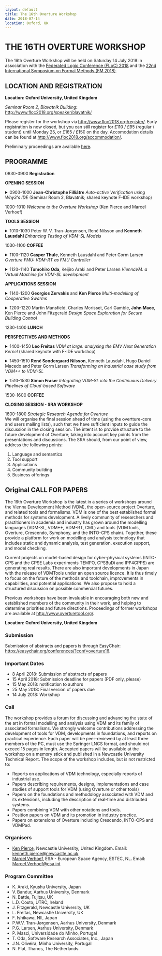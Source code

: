 ```yaml
---
layout: default
title: The 16th Overture Workshop
date: 2018-07-14
location: Oxford, UK
---
```

# THE 16TH OVERTURE WORKSHOP

The 16th Overture Workshop will be held on Saturday 14 July 2018 in association with the [Federated Logic Conference (FLoC) 2018](http://www.floc2018.org/) and the [22nd International Symposium on Formal Methods (FM 2018)](http://www.fmeurope.org/?p=613).

## LOCATION AND REGISTRATION

**Location: Oxford University, United Kingdom**

_Seminar Room 2, Blavatnik Building_: <http://www.floc2018.org/speaker/blavatnik/>

Please register for the workshop via <http://www.floc2018.org/register/>. Early registration is now closed, but you can still register for £110 / £95 (regular / student) until Monday 25, or £165 / £150 on the day. Accomodation details can be found at <http://www.floc2018.org/accommodation/>.

Preliminary proceedings are available [here](16/floc_overture16_proceedings_collated.pdf).



## PROGRAMME

<ul style="list-style-type: none; padding: 0; margin: 0">
  <li style="list-style-type:none">
    <p>0830-0900	<strong>Registration</strong></p>
    <p><strong>OPENING SESSION</strong></p>
  </li>
  <li style="list-style-type:none">
    <p><details><summary>0900-1000 <strong>Jean-Christophe Filliâtre</strong>
    <i>Auto-active Verification using Why3's IDE</i> (Seminar Room 2, Blavatnik; shared keynote F-IDE workshop)</summary>
    Why3 is a platform for deductive program verification. It features a
    rich language for specification and programming, called WhyML, and 
    relies on external theorem provers, both automated and interactive, 
    to discharge verification conditions. Why3 comes with a dedicated 
    IDE where users edit source files and build proofs interactively 
    using a blend of logical transformations and calls to external 
    theorem provers.  In this talk, I will illustrate the typical 
    workflow of program verification using Why3's IDE, focusing on the 
    key features of WhyML, auto-active verification, and proof 
    maintenance.
    </details></p>
  </li>
  <li style="list-style-type:none">
    <p>1000-1010 <em>Welcome to the Overture Workshop</em> (Ken Pierce and Marcel Verhoef)</p>
    <p><strong>TOOLS SESSION</strong></p>
  </li>
  <li style="list-style-type:none">
    <p><details><summary>1010-1030 Peter W. V. Tran-Jørgensen, René Nilsson and <strong>Kenneth Lausdahl</strong>
    <em>Enhancing Testing of VDM-SL Models</em></summary>
    We find that testing of VDM-SL models is currently a tedious and
    error-prone task due to lack of tool support for conveniently
    defining tests, executing tests automatically, and validating test
    results. In VDM++, test-driven development is supported by the
    VDMUnit framework, which offers many of the features one would
    expect from a modern testing framework. However, since VDMUnit
    relies on object-orientation and exception handling, this framework
    does not work for testing VDM-SL models. In this paper, we discuss
    the challenges of testing VDM-SL models, and propose a library
    extension of Overture/VDMUnit that improves this situation. We
    demonstrate usage of this library extension, and show how it also
    enables one to reuse tests to validate code-generated VDM-SL models.
    </details></p>    
  </li>
  <li style="list-style-type:none">
    <p>1030-1100 <strong>COFFEE</strong></p>
  </li>
  <li style="list-style-type:none">
    <p><details><summary>1100-1120 <strong>Casper Thule</strong>, Kenneth Lausdahl and Peter Gorm Larsen
    <em>Overture FMU: VDM-RT as FMU Controller</em></summary>
    The Functional Mock-up Interface is a standard for co-simulation, 
    which both defines and describes a set of C interfaces that a 
    simulation unit, a Functional Mock-up Unit (FMU), must adhere to in
    order to participate in such a co-simulation. To avoid the effort of
    implementing the low level details of the C interface when 
    developing an FMU, one can use the Overture tool and the language 
    VDM-RT. VDM-RT is a VDM dialect used for modelling real-time and 
    potentially distributed systems. By using the Overture extension, 
    called Overture FMU, the VDM-RT dialect can be used to develop FMUs.
    This raises the abstraction level of the implementation language and
    avoids implementation details of the FMI-interface thereby 
    supporting rapid prototyping of FMUs. Furthermore, it enables 
    precise time detection of changes in outputs, as every expression 
    and statement in VDM-RT is associated with a ``timing cost''. The 
    Overture FMU has been used in several industrial case studies, and 
    this paper describes how the Overture tool-wrapper FMU engages in a
    co-simulation in terms of architecture, synchronisation and 
    execution. Furthermore, a small example is presented.
    </details>    
    </p> 
  </li>
  <li style="list-style-type:none">
    <p><details><summary>1120-1140 <strong>Tomohiro Oda</strong>, Keijiro Araki and Peter Larsen
    <em>ViennaVM: a Virtual Machine for VDM-SL development</em></summary>
    The executable subset of VDM allows code generators to automatically
    produce program code. A lot of research have been conducted on 
    automated code generators. Virtual machines are common platforms of 
    executing program code. Those virtual machines demand rigorous 
    implementation and in return give portability among different 
    operating systems and CPUs. This paper introduces a virtual machine 
    called ViennaVM which is formally defined in VDM-SL and still under 
    development. The objective of ViennaVM is to serve as a target 
    platform of code generators from VDM specifications.
    </details></p>      
    <p><strong>APPLICATIONS SESSION</strong></p>
  </li>
  <li style="list-style-type:none">
    <p><details><summary>1140-1200 <strong>Georgios Zervakis</strong> and <strong>Ken Pierce</strong>
    <em>Multi-modelling of Cooperative Swarms</em></summary>
    A major challenge in multi-modelling and co-simulation of 
    cyber-physical systems (CPSs) using distributed control, such as 
    swarms of autonomous Unmanned Aerial Vehicles (UAVs), is the need to
    model distributed controller-hardware pairs where communication 
    between controllers using complex types is required. Co-simulation 
    standards such as the Functional Mock-up Interface (FMI) only 
    supports simple scalar types. This makes the protocol easy to adopt 
    for new tools, but is limiting where a richer form of data exchange
    is required, such as distributed controllers. This paper applies 
    previous work on adding an explicit network VDM model, called an 
    ether, to a multi-model by deploying it to a more complex
    multi-model, specifically  swarm of UAVs.
    </details></p>
  </li>
  <li style="list-style-type:none">
    <p><details><summary>1200-1220 Martin Mansfield, Charles Morisset, Carl Gamble, <strong>John Mace</strong>, Ken Pierce and John Fitzgerald 
    <em>Design Space Exploration for Secure Building Control</em></summary>
    By automation of their critical systems, modern buildings are 
    becoming increasingly intelligent, but also increasingly vulnerable 
    to both cyber and physical attacks. We propose that multi-models can
    be used not only to assess the security weaknesses of smart 
    buildings, but also to optimise their control to be resilient to 
    malicious use. The proposed approach makes use of the INTO-CPS 
    toolchain to model both building systems and the behaviour of
    adversaries, and utilises design space exploration to analyse the 
    impact of security on usability. By separation of standard control 
    and security monitoring, the approach is suitable for both the 
    design of new controllers and the improvement of legacy systems. A 
    case study of a fan coil unit demonstrates how a controller can be 
    augmented to be more secure, and how the trade-off between security 
    and usability can be explored to find an optimal design. We propose 
    that the suggested use of multi-models can aid building managers and
    security engineers to build systems which are both secure and user 
    friendly.
    </details></p>
    </li>
  <li style="list-style-type:none">
    <p>1230-1400 <strong>LUNCH</strong></p>
    <p><strong>PERSPECTIVES AND METHODS</strong></p>
  </li>
  <li style="list-style-type:none">
    <p><details><summary>1400-1450 <strong>Leo Freitas</strong>
    <em>VDM at large: analysing the EMV Next Generation Kernel</em> (shared keynote with F-IDE workshop)</summary>
    The EMV consortium protocols facilitate worldwide interoperability 
    of secure electronic payments. In this paper, we describe our 
    experience in using VDM to model EMV 2nd Generation Kernel.
    </details></p>   
  </li>
  <li style="list-style-type:none">
    <p><details><summary>1450-1510 <strong>René Søndergaard Nilsson</strong>, Kenneth Lausdahl, Hugo Daniel Macedo and Peter Gorm Larsen
    <em>Transforming an industrial case study from VDM++ to VDM-SL</em></summary>
    Normally transitions between different VDM dialects go from VDM-SL 
    towards VDM++ or VDM-RT. In this paper we would like to demonstrate 
    that it actually can make sense to move in the opposite direction.
    We present a case study where a requirement change late in the 
    project deemed the need for distribution and concurrency aspects 
    unnecessary. Consequently, the developed VDM-RT model was 
    transformed to VDM++ and later to VDM-SL. The advantage of this 
    transformation is to reduce complexity and prepare the model for a 
    combined commercial and research setting.
    </details></p>       
  </li>
  <li style="list-style-type:none">
    <p><details><summary>1510-1530 <strong>Simon Fraser</strong> 
    <em>Integrating VDM-SL into the Continuous Delivery Pipelines of Cloud-based Software</em></summary>
    The cloud is quickly becoming the principle means by which software 
    is delivered into the hands of users. This has not only changed the 
    shipping mechanism, but the whole process by which software is 
    developed. The application of lean manufacturing principles to 
    software engineering, and the growth of continuous integration and 
    delivery, have contributed to the end-to-end automation of the 
    development lifecycle. Gone are the days of quarterly releases of 
    monolithic systems; the cloud-based, software as a service is formed
    of hundred or even thousands of microservices with new versions 
    available to the end user on a daily basis. If formal methods are to
    be relevant in the world of cloud computing, we must be able to 
    apply the same principles; enabling easy componentization of 
    specifications and the integration of the processes around those 
    specifications into the fully mechanized process. In this paper we 
    present tools that enable VDM-SL specifications to be constructed, 
    tested and documented in the same way as their implementation 
    through the use of a VDM Gradle plugin. By taking advantage of 
    existing binary repository systems we will show that known 
    dependency resolution instruments can be used to facilitate the 
    breakdown of specifications and enable the easy re-use of 
    foundational components. We also suggest that the deployment of 
    those components to central repositories could reduce the learning 
    curve of formal methods and concentrate efforts on the innovative.
    Furthermore, we propose a number of additional tools and 
    integrations that we believe could increase the use of VDM-SL in the
    development of cloud software.
    </details></p>     
  </li>
  <li style="list-style-type:none">
    <p>1530-1600  <strong>COFFEE</strong></p>
    <p><strong>CLOSING SESSION - SRA WORKSHOP</strong></p>
  </li>
  <li style="list-style-type:none">
    <p>1600-1800 <em>Strategic Research Agenda for Overture</em><br/>
    We will organise the final session ahead of time (using the 
    overtture-core and users mailing lists), such that we have 
    sufficient inputs to guide the discussion in the closing session. 
    The intent is to provide structure to the future development of 
    Overture; taking into account key points from the presentations and 
    discussions. The SRA should, from our point of view, address the 
    following points:
    <ol type="1">
      <li>Language and semantics</li>
      <li>Tool support</li>
      <li>Applications</li>
      <li>Community building</li>
      <li>Business offerings</li>      
    </ol>
    </p>
  </li>
</ul>

## Original CALL FOR PAPERS



The  16th Overture Workshop is the latest in a
series of workshops around the Vienna Development Method (VDM), the open-source project
Overture, and related tools and formalisms. VDM is one of the best established formal methods for systems development. A lively community of researchers and practitioners in academia and industry has grown around the modelling languages (VDM-SL, VDM++, VDM-RT, CML) and tools (VDMTools, Overture, Crescendo, Symphony, and the INTO-CPS chain). Together, these provide a platform for work on modelling and analysis technology that includes static and dynamic analysis, test generation, execution support, and model checking. 

Current projects on model-based design for cyber-physical systems (INTO-CPS and the CPSE Labs experiments TEMPO, CPSBuDi and IPP4CPPS) are generating real results. There are also important developments in Japan with the release of VDMTools under an
open source licence. It is thus timely to focus on the future of the methods and toolchain, improvements in capabilities, and potential applications. We also propose to hold a structured discussion on possible commercial futures. 

Previous workshops have been invaluable in encouraging both new and established members of the community in their work, and helping to determine priorities and future directions. Proceedings of former workshops are available at http://www.overturetool.org/.

**Location: Oxford University, United Kingdom**

### Submission

Submission of abstracts and papers is through EasyChair: https://easychair.org/conferences/?conf=overture16.

### Important Dates

* 8 April 2018: Submission of abstracts of papers  
* 15 April 2018: Submission deadline for papers (PDF only, please)
* 15 May 2018: notification to authors
* 25 May 2018: Final version of papers due
* 14 July 2018: Workshop

### Call

The workshop provides a forum for discussing and advancing the state of the art in formal modelling and analysis using VDM and its family of associated formalisms. We strongly
welcome contributions addressing the development of tools for VDM, developments in foundations, and reports on practical experience. Each paper will be peer-reviewed by at least three members of the PC, must use the Springer LNCS format, and should not exceed 15 pages in length. Accepted papers will be available at the workshop on a memory stick and published in a Newcastle University Technical Report. The scope of the workshop includes, but is not restricted to: 

* Reports on applications of VDM technology, especially reports of industrial use.
* Papers describing requirements, designs, implementations and case studies of support
tools for VDM (using Overture or other tools)
* Papers on the foundations and methodology associated with VDM and its extensions,
including the description of real-time and distributed systems.
* Papers combining VDM with other notations and tools.
* Position papers on VDM and its promotion in industry practice.
* Papers on extensions of Overture including Crescendo, INTO-CPS and VDMPad.

### Organisers

* [Ken Pierce](http://www.ncl.ac.uk/computing/people/profile/kennethpierce.html#background), Newcastle University, United Kingdom. 
  Email: <kenneth.pierce@newcastle.ac.uk>
* [Marcel Verhoef](http://www.marcelverhoef.nl/), ESA - European Space Agency, ESTEC, NL. 
  Email: <Marcel.Verhoef@esa.int>

### Program Committee

* K. Araki, Kyushu University, Japan
* V. Bandur, Aarhus University, Denmark
* N. Battle, Fujitsu, UK
* L.D. Couto, UTRC, Ireland
* J. Fitzgerald, Newcastle University, UK
* L. Freitas, Newcastle University, UK
* F. Ishikawa, NII, Japan
* P.W.V. Tran-Jørgensen, Aarhus University, Denmark
* P.G. Larsen, Aarhus University, Denmark 
* P. Masci, Universidade do Minho, Portugal
* T. Oda, Software Research Associates, Inc., Japan
* J.N. Oliveira, Minho University, Portugal
* N. Plat, Thanos, The Netherlands 

